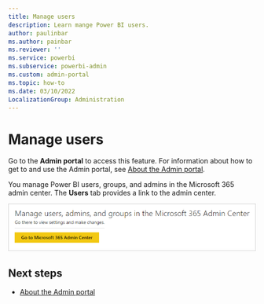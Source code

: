 ```yaml
---
title: Manage users
description: Learn mange Power BI users.
author: paulinbar
ms.author: painbar
ms.reviewer: ''
ms.service: powerbi
ms.subservice: powerbi-admin
ms.custom: admin-portal
ms.topic: how-to
ms.date: 03/10/2022
LocalizationGroup: Administration
---
```


# Manage users

Go to the **Admin portal** to access this feature. For information about how to get to and use the Admin portal, see [About the Admin portal](service-admin-portal.md).

You manage Power BI users, groups, and admins in the Microsoft 365 admin center. The **Users** tab provides a link to the admin center.

![Go to Microsoft 365 admin center](media/service-admin-portal-users/powerbi-admin-manage-users.png)

## Next steps

* [About the Admin portal](service-admin-portal.md)